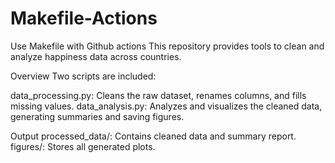 # Makefile-Actions
Use Makefile with Github actions
This repository provides tools to clean and analyze happiness data across countries.

Overview
Two scripts are included:

data_processing.py: Cleans the raw dataset, renames columns, and fills missing values.
data_analysis.py: Analyzes and visualizes the cleaned data, generating summaries and saving figures.

Output
processed_data/: Contains cleaned data and summary report.
figures/: Stores all generated plots.
